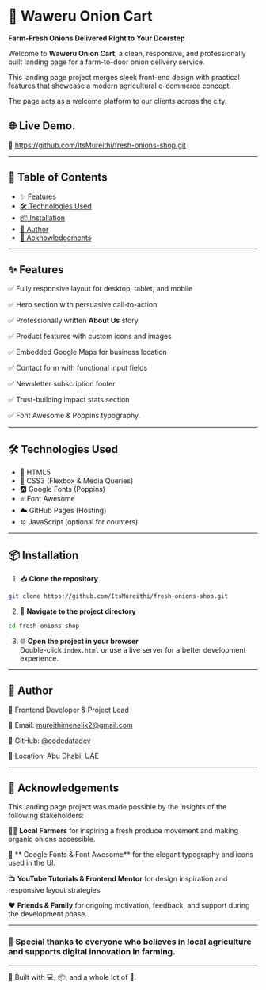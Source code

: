 # 🧅 Waweru Onion Cart

**Farm-Fresh Onions Delivered Right to Your Doorstep**


Welcome to **Waweru Onion Cart**, a clean, responsive, and professionally built landing page for a farm-to-door onion delivery service.

This landing page project merges sleek front-end design with practical features that showcase a modern agricultural e-commerce concept.

The page acts as a welcome platform to our clients across the city.



## 🌐 Live Demo.

🔗 https://github.com/ItsMureithi/fresh-onions-shop.git 

---

## 🧩 Table of Contents

- [✨ Features](#-features)
- [🛠️ Technologies Used](#-technologies-used)
- [📦 Installation](#-installation)
- [👤 Author](#-author)
- [🙏 Acknowledgements](#-acknowledgements)
  

---

## ✨ Features

✅  Fully responsive layout for desktop, tablet, and mobile 

✅  Hero section with persuasive call-to-action  

✅  Professionally written **About Us** story 

✅  Product features with custom icons and images 

✅  Embedded Google Maps for business location 

✅  Contact form with functional input fields 

✅  Newsletter subscription footer  

✅  Trust-building impact stats section 

✅  Font Awesome & Poppins typography.

----

## 🛠️ Technologies Used

- 🧱 HTML5  
- 🎨 CSS3 (Flexbox & Media Queries)  
- 🅰️ Google Fonts (Poppins)  
- ⭐ Font Awesome  
- ☁️ GitHub Pages (Hosting)  
- ⚙️ JavaScript (optional for counters)

---

## 📦 Installation

1. 📥 **Clone the repository**
```bash
git clone https://github.com/ItsMureithi/fresh-onions-shop.git
```

2. 📂 **Navigate to the project directory**
```bash
cd fresh-onions-shop
```

3. 🌐 **Open the project in your browser**  
Double-click `index.html` or use a live server for a better development experience.

---

## 👤 Author

🎯 Frontend Developer & Project Lead  

📧 Email: mureithimenelik2@gmail.com  

🔗 GitHub: [@codedatadev](https://github.com/ItsMureithi) 

📍 Location: Abu Dhabi, UAE  

---

## 🙏 Acknowledgements

This landing page project was made possible by the insights of the following stakeholders:

🧑‍🌾  **Local Farmers** for inspiring a fresh produce movement and making organic onions accessible. 

🎨 ** Google Fonts & Font Awesome** for the elegant typography and icons used in the UI. 

📺 **YouTube Tutorials & Frontend Mentor** for design inspiration and responsive layout strategies. 

❤️ **Friends & Family**  for ongoing motivation, feedback, and support during the development phase.

---


###  🌟 Special thanks to everyone who believes in  local agriculture and supports digital innovation in farming.

---

🔧 Built with 💻, 📦, and a whole lot of 🧅.

